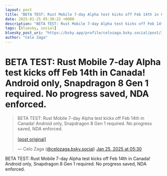 ```yaml
---
layout: post
title: "BETA TEST: Rust Mobile 7-day Alpha test kicks off Feb 14th in Canada! Android only, Snapdragon 8 Gen 1 required. No progress saved, NDA enforced."
date: 2025-01-25 05:30:22 +0000
description: "BETA TEST: Rust Mobile 7-day Alpha test kicks off Feb 14th in Canada! Android only, Snapdragon 8 Gen 1 required. No progress saved, NDA enforced."
tags: [bluesky, social]
bluesky_post_uri: "https://bsky.app/profile/celozaga.bsky.social/post/3lgk6luqoiw2h"
author: "Celo Zaga"
---
```


<h1 class="bluesky-post-title">BETA TEST: Rust Mobile 7-day Alpha test kicks off Feb 14th in Canada! Android only, Snapdragon 8 Gen 1 required. No progress saved, NDA enforced.</h1>


<blockquote class="bluesky-embed" data-bluesky-uri="at://did:plc:lmh6rennptq77inaztnovw4b/app.bsky.feed.post/3lgk6luqoiw2h" data-bluesky-embed-color-mode="system">
<p lang="">BETA TEST: Rust Mobile 7-day Alpha test kicks off Feb 14th in Canada! Android only, Snapdragon 8 Gen 1 required. No progress saved, NDA enforced.<br><br><a href="https://bsky.app/profile/celozaga.bsky.social/post/3lgk6luqoiw2h">[post original]</a></p>
&mdash; Celo Zaga (<a href="https://bsky.app/profile/did:plc:lmh6rennptq77inaztnovw4b">@celozaga.bsky.social</a>) <a href="https://bsky.app/profile/celozaga.bsky.social/post/3lgk6luqoiw2h">Jan 25, 2025 at 05:30</a>
</blockquote>
<script async src="https://embed.bsky.app/static/embed.js" charset="utf-8"></script>


<p class="bluesky-post-description">BETA TEST: Rust Mobile 7-day Alpha test kicks off Feb 14th in Canada! Android only, Snapdragon 8 Gen 1 required. No progress saved, NDA enforced.</p>
